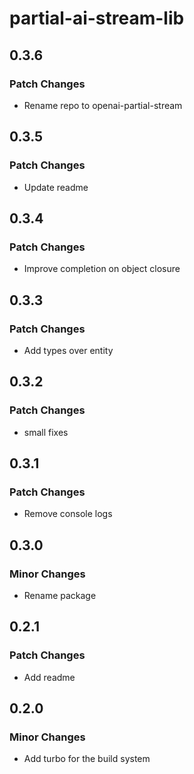# partial-ai-stream-lib

## 0.3.6

### Patch Changes

- Rename repo to openai-partial-stream

## 0.3.5

### Patch Changes

- Update readme

## 0.3.4

### Patch Changes

- Improve completion on object closure

## 0.3.3

### Patch Changes

- Add types over entity

## 0.3.2

### Patch Changes

- small fixes

## 0.3.1

### Patch Changes

- Remove console logs

## 0.3.0

### Minor Changes

- Rename package

## 0.2.1

### Patch Changes

- Add readme

## 0.2.0

### Minor Changes

- Add turbo for the build system

